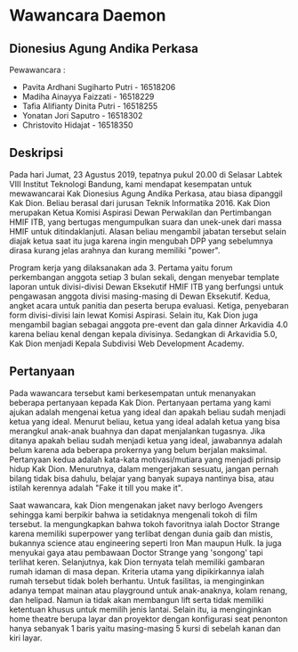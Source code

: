 # Wawancara Daemon

## Dionesius Agung Andika Perkasa

Pewawancara :

- Pavita Ardhani Sugiharto Putri - 16518206
- Madiha Ainayya Faizzati - 16518229
- Tafia Alifianty Dinita Putri - 16518255
- Yonatan Jori Saputro - 16518302
- Christovito Hidajat - 16518350

## Deskripsi
Pada hari Jumat, 23 Agustus 2019, tepatnya pukul 20.00 di Selasar Labtek VIII Institut Teknologi Bandung, kami mendapat kesempatan untuk mewawancarai Kak Dionesius Agung Andika Perkasa, atau biasa dipanggil Kak Dion. Beliau berasal dari jurusan Teknik Informatika 2016. Kak Dion merupakan Ketua Komisi Aspirasi Dewan Perwakilan dan Pertimbangan HMIF ITB, yang bertugas mengumpulkan suara dan unek-unek dari massa HMIF untuk ditindaklanjuti. Alasan beliau mengambil jabatan tersebut selain diajak ketua saat itu juga karena ingin mengubah DPP yang sebelumnya dirasa kurang jelas arahnya dan kurang memiliki "power". 

Program kerja yang dilaksanakan ada 3. Pertama yaitu forum perkembangan anggota setiap 3 bulan sekali, dengan menyebar template laporan untuk divisi-divisi Dewan Eksekutif HMIF ITB yang berfungsi untuk pengawasan anggota divisi masing-masing di Dewan Eksekutif. Kedua, angket acara untuk panitia dan peserta berupa evaluasi. Ketiga, penyebaran form divisi-divisi lain lewat Komisi Aspirasi.
Selain itu, Kak Dion juga mengambil bagian sebagai anggota pre-event dan gala dinner Arkavidia 4.0 karena beliau kenal dengan kepala divisinya. Sedangkan di Arkavidia 5.0, Kak Dion menjadi Kepala Subdivisi Web Development Academy.

## Pertanyaan
Pada wawancara tersebut kami berkesempatan untuk menanyakan beberapa pertanyaan kepada Kak Dion. Pertanyaan pertama yang kami ajukan adalah mengenai ketua yang ideal dan apakah beliau sudah menjadi ketua yang ideal. Menurut beliau, ketua yang ideal adalah ketua yang bisa merangkul anak-anak buahnya dan dapat menjalankan tugasnya. Jika ditanya apakah beliau sudah menjadi ketua yang ideal, jawabannya adalah belum karena ada beberapa prokernya yang belum berjalan maksimal. Pertanyaan kedua adalah kata-kata motivasi/mutiara yang menjadi prinsip hidup Kak Dion. Menurutnya, dalam mengerjakan sesuatu, jangan pernah bilang tidak bisa dahulu, belajar yang banyak supaya nantinya bisa, atau istilah kerennya adalah "Fake it till you make it".

Saat wawancara, kak Dion mengenakan jaket navy berlogo Avengers sehingga kami berpikir bahwa ia setidaknya mengenali tokoh di film tersebut. Ia mengungkapkan bahwa tokoh favoritnya ialah Doctor Strange karena memiliki superpower yang terlibat dengan dunia gaib dan mistis, bukannya science atau engineering seperti Iron Man maupun Hulk. Ia juga menyukai gaya atau pembawaan Doctor Strange yang 'songong' tapi terlihat keren. Selanjutnya, kak Dion ternyata telah memiliki gambaran rumah idaman di masa depan. Kriteria utama yang dipikirkannya ialah rumah tersebut tidak boleh berhantu. Untuk fasilitas, ia menginginkan adanya tempat mainan atau playground untuk anak-anaknya, kolam renang, dan helipad. Namun ia tidak akan membangun lift serta tidak memiliki ketentuan khusus untuk memilih jenis lantai. Selain itu, ia menginginkan home theatre berupa layar dan proyektor dengan konfigurasi seat penonton hanya sebanyak 1 baris yaitu masing-masing 5 kursi di sebelah kanan dan kiri layar.
